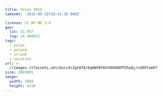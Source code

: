 ```yaml
---
title: Polen 2015
takenAt: '2015-09-15T10:41:38.000Z'

license: CC BY-ND 3.0
geo:
  lat: 53.957
  lng: 14.488833
tags:
  - polen
  - poland
  - urlaub
  - vacation
url: >-
  //images.ctfassets.net/bncv3c2gt878/6qOWV8F6SYOHXO6FPZhuAj/cd99fae67f0f38f5790f5f94e048ae3f/polen-2015_25957711165_o
size: 2893801
image:
  width: 2868
  height: 4310
---
```

